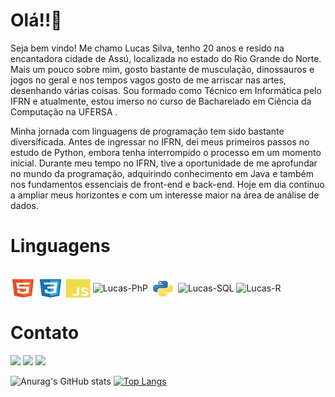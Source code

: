 # Olá!!👋
Seja bem vindo! Me chamo Lucas Silva, tenho 20 anos e resido na encantadora cidade de Assú, localizada no estado do Rio Grande do Norte. Mais um pouco sobre mim, gosto bastante de musculação, dinossauros e jogos no geral e nos tempos vagos gosto de me arriscar nas artes, desenhando várias coisas. Sou formado como Técnico em Informática pelo IFRN e atualmente, estou imerso no curso de Bacharelado em Ciência da Computação na UFERSA . 

Minha jornada com linguagens de programação tem sido bastante diversificada. Antes de ingressar no IFRN, dei meus primeiros passos no estudo de Python, embora tenha interrompido o processo em um momento inicial. Durante meu tempo no IFRN, tive a oportunidade de me aprofundar no mundo da programação, adquirindo conhecimento em Java e também nos fundamentos essenciais de front-end e back-end. Hoje em dia continuo a ampliar meus horizontes e com um interesse maior na área de análise de dados.

# Linguagens
<div style="display: inline_block"><br>
  <img align="center" alt="Lucas-HTML" height="30" width="40" src="https://raw.githubusercontent.com/devicons/devicon/master/icons/html5/html5-original.svg">
  <img align="center" alt="Lucas-CSS" height="30" width="40" src="https://raw.githubusercontent.com/devicons/devicon/master/icons/css3/css3-original.svg">
  <img align="center" alt="Lucas-Js" height="30" width="40" src="https://raw.githubusercontent.com/devicons/devicon/master/icons/javascript/javascript-plain.svg">
  <img align="center" alt="Lucas-PhP" height="30" width="40" src="https://cdn.jsdelivr.net/gh/devicons/devicon/icons/php/php-plain.svg">
  <img align="center" alt="Lucas-Python" height="30" width="40" src="https://raw.githubusercontent.com/devicons/devicon/master/icons/python/python-original.svg">
  <img align="center" alt="Lucas-SQL" height="30" width="40" src="https://cdn.jsdelivr.net/gh/devicons/devicon/icons/mysql/mysql-original.svg">
  <img align="center" alt="Lucas-R" height="30" width="40" src="https://cdn.jsdelivr.net/gh/devicons/devicon/icons/r/r-original.svg">
</div>

# Contato
<div> 
  <a href="https://instagram.com/lucas_silvlss" target="_blank"><img src="https://img.shields.io/badge/-Instagram-%23E4405F?style=for-the-badge&logo=instagram&logoColor=white" target="_blank"></a>
  <a href = "mailto:lucassilv0111@gmail.com"><img src="https://img.shields.io/badge/-Gmail-%23333?style=for-the-badge&logo=gmail&logoColor=white" target="_blank"></a>
  <a href="https://www.linkedin.com/in/lucas-silva0111/" target="_blank"><img src="https://img.shields.io/badge/-LinkedIn-%230077B5?style=for-the-badge&logo=linkedin&logoColor=white" target="_blank"></a> 
  
</div>

![Anurag's GitHub stats](https://github-readme-stats.vercel.app/api?username=Lucassilv7&show_icons=true&theme=dracula)
[![Top Langs](https://github-readme-stats.vercel.app/api/top-langs/?username=Lucassilv7&layout=donut&theme=dracula)](https://github.com/anuraghazra/github-readme-stats)


